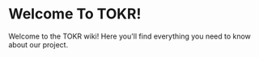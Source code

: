 # Welcome To TOKR!

Welcome to the TOKR wiki! Here you'll find everything you need to know about our project.
